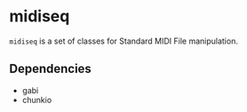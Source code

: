 midiseq
=======

`midiseq` is a set of classes for Standard MIDI File manipulation.

Dependencies
------------
* gabi
* chunkio

